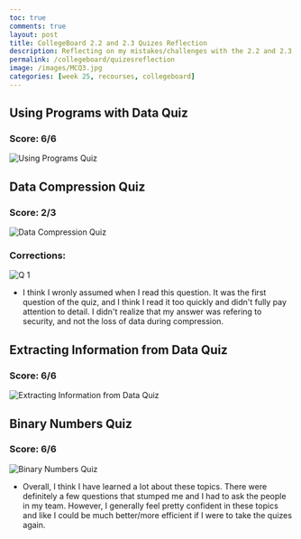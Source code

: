 ```yaml
---
toc: true
comments: true
layout: post
title: CollegeBoard 2.2 and 2.3 Quizes Reflection 
description: Reflecting on my mistakes/challenges with the 2.2 and 2.3 quizes
permalink: /collegeboard/quizesreflection
image: /images/MCQ3.jpg
categories: [week 25, recourses, collegeboard]
---
```


## Using Programs with Data Quiz
### Score: 6/6
![Using Programs Quiz]({{site.baseurl}}/images/UsingProgramsQuiz.jpg)

## Data Compression Quiz
### Score: 2/3
![Data Compression Quiz]({{site.baseurl}}/images/DataCompessionQuiz.jpg)

### Corrections:
![Q 1]({{site.baseurl}}/images/DCQ1.jpg)
- I think I wronly assumed when I read this question. It was the first question of the quiz, and I think I read it too quickly and didn't fully pay attention to detail. I didn't realize that my answer was refering to security, and not the loss of data during compression.

## Extracting Information from Data Quiz
### Score: 6/6
![Extracting Information from Data Quiz]({{site.baseurl}}/images/DataInfoQuiz.jpg)

## Binary Numbers Quiz
### Score: 6/6
![Binary Numbers Quiz]({{site.baseurl}}/images/BinaryNumbersQuiz.jpg)


- Overall, I think I have learned a lot about these topics. There were definitely a few questions that stumped me and I had to ask the people in my team. However, I generally feel pretty confident in these topics and like I could be much better/more efficient if I were to take the quizes again.
